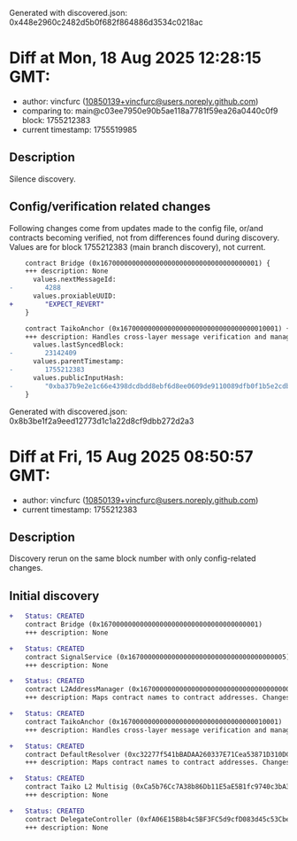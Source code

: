 Generated with discovered.json: 0x448e2960c2482d5b0f682f864886d3534c0218ac

# Diff at Mon, 18 Aug 2025 12:28:15 GMT:

- author: vincfurc (<10850139+vincfurc@users.noreply.github.com>)
- comparing to: main@c03ee7950e90b5ae118a7781f59ea26a0440c0f9 block: 1755212383
- current timestamp: 1755519985

## Description

Silence discovery.

## Config/verification related changes

Following changes come from updates made to the config file,
or/and contracts becoming verified, not from differences found during
discovery. Values are for block 1755212383 (main branch discovery), not current.

```diff
    contract Bridge (0x1670000000000000000000000000000000000001) {
    +++ description: None
      values.nextMessageId:
-        4288
      values.proxiableUUID:
+        "EXPECT_REVERT"
    }
```

```diff
    contract TaikoAnchor (0x1670000000000000000000000000000000010001) {
    +++ description: Handles cross-layer message verification and manages EIP-1559 gas pricing for L2 operations. Anchors L1 block details to L2 for cross-layer communication.
      values.lastSyncedBlock:
-        23142409
      values.parentTimestamp:
-        1755212383
      values.publicInputHash:
-        "0xba37b9e2e1c66e4398dcdbdd8ebf6d8ee0609de9110089dfb0f1b5e2cdbe46c9"
    }
```

Generated with discovered.json: 0x8b3be1f2a9eed12773d1c1a22d8cf9dbb272d2a3

# Diff at Fri, 15 Aug 2025 08:50:57 GMT:

- author: vincfurc (<10850139+vincfurc@users.noreply.github.com>)
- current timestamp: 1755212383

## Description

Discovery rerun on the same block number with only config-related changes.

## Initial discovery

```diff
+   Status: CREATED
    contract Bridge (0x1670000000000000000000000000000000000001)
    +++ description: None
```

```diff
+   Status: CREATED
    contract SignalService (0x1670000000000000000000000000000000000005)
    +++ description: None
```

```diff
+   Status: CREATED
    contract L2AddressManager (0x1670000000000000000000000000000000000006)
    +++ description: Maps contract names to contract addresses. Changes in this mapping effectively act as contract upgrades.
```

```diff
+   Status: CREATED
    contract TaikoAnchor (0x1670000000000000000000000000000000010001)
    +++ description: Handles cross-layer message verification and manages EIP-1559 gas pricing for L2 operations. Anchors L1 block details to L2 for cross-layer communication.
```

```diff
+   Status: CREATED
    contract DefaultResolver (0xc32277f541bBADAA260337E71Cea53871D310DC8)
    +++ description: Maps contract names to contract addresses. Changes in this mapping effectively act as contract upgrades.
```

```diff
+   Status: CREATED
    contract Taiko L2 Multisig (0xCa5b76Cc7A38b86Db11E5aE5B1fc9740c3bA3DE8)
    +++ description: None
```

```diff
+   Status: CREATED
    contract DelegateController (0xfA06E15B8b4c5BF3FC5d9cfD083d45c53Cbe8C7C)
    +++ description: None
```

